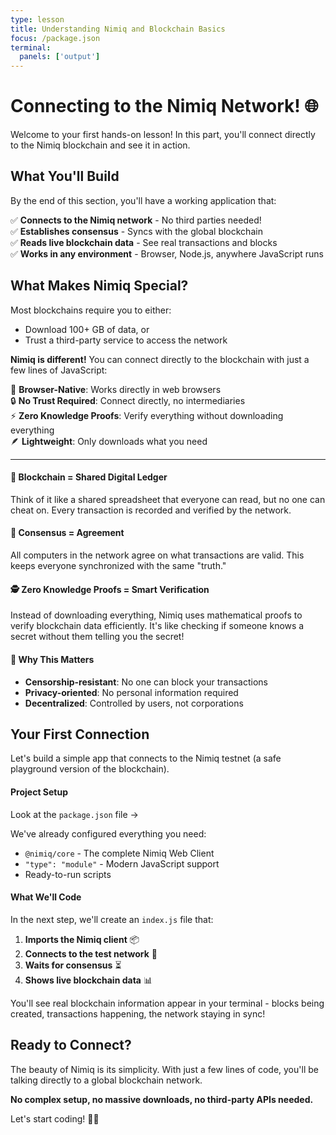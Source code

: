 ```yaml
---
type: lesson
title: Understanding Nimiq and Blockchain Basics
focus: /package.json
terminal:
  panels: ['output']
---
```


# Connecting to the Nimiq Network! 🌐

Welcome to your first hands-on lesson! In this part, you'll connect directly to the Nimiq blockchain and see it in action.

## What You'll Build

By the end of this section, you'll have a working application that:

✅ **Connects to the Nimiq network** - No third parties needed!  
✅ **Establishes consensus** - Syncs with the global blockchain  
✅ **Reads live blockchain data** - See real transactions and blocks  
✅ **Works in any environment** - Browser, Node.js, anywhere JavaScript runs

## What Makes Nimiq Special? 

Most blockchains require you to either:
- Download 100+ GB of data, or  
- Trust a third-party service to access the network

**Nimiq is different!** You can connect directly to the blockchain with just a few lines of JavaScript:

🚀 **Browser-Native**: Works directly in web browsers  
🔒 **No Trust Required**: Connect directly, no intermediaries  
⚡ **Zero Knowledge Proofs**: Verify everything without downloading everything  
🪶 **Lightweight**: Only downloads what you need

---

#### 🔗 Blockchain = Shared Digital Ledger
Think of it like a shared spreadsheet that everyone can read, but no one can cheat on. Every transaction is recorded and verified by the network.

#### 🤝 Consensus = Agreement
All computers in the network agree on what transactions are valid. This keeps everyone synchronized with the same "truth."

#### 🕵️ Zero Knowledge Proofs = Smart Verification
Instead of downloading everything, Nimiq uses mathematical proofs to verify blockchain data efficiently. It's like checking if someone knows a secret without them telling you the secret!

#### 🌟 Why This Matters
- **Censorship-resistant**: No one can block your transactions
- **Privacy-oriented**: No personal information required  
- **Decentralized**: Controlled by users, not corporations

## Your First Connection

Let's build a simple app that connects to the Nimiq testnet (a safe playground version of the blockchain).

#### Project Setup

Look at the `package.json` file → 

We've already configured everything you need:
- `@nimiq/core` - The complete Nimiq Web Client
- `"type": "module"` - Modern JavaScript support
- Ready-to-run scripts

#### What We'll Code

In the next step, we'll create an `index.js` file that:

1. **Imports the Nimiq client** 📦
2. **Connects to the test network** 🔌  
3. **Waits for consensus** ⏳
4. **Shows live blockchain data** 📊

You'll see real blockchain information appear in your terminal - blocks being created, transactions happening, the network staying in sync!

## Ready to Connect?

The beauty of Nimiq is its simplicity. With just a few lines of code, you'll be talking directly to a global blockchain network.

**No complex setup, no massive downloads, no third-party APIs needed.**

Let's start coding! 👨‍💻

